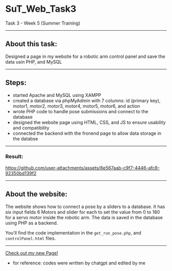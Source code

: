 # SuT_Web_Task3
Task 3 - Week 5 (Summer Training)

--------
## About this task:
Designed a page in my website for a robotic arm control panel and save the data usin PHP, and MySQL

----------
## Steps:
- started Apache and MySQL using XAMPP
- created a database via phpMyAdmin with 7 columns: id (primary key), motor1, motor2, motor3, motor4, motor5, motor6, and action
- wrote PHP code to handle pose submissions and connect to the database 
- designed the website page using HTML, CSS, and JS to ensure usability and compatibility 
- connected the backend with the fronend page to allow data storage in the databse
---------
### Result:


https://github.com/user-attachments/assets/6e567aab-c9f7-4446-afc8-92350bd139f2


--------
## About the website:
The website shows how to connect a pose by a sliders to a database. It has six input fields 6 Motors and slider for each to set the value from 0 to 180 for a servo motor inside the robotic arm. The data is saved in the database using PHP as a backend.

You’ll find the code implementation in the `get_run_pose.php`, and `controlPanel.html` files. 

----
[Check out my new Page!](https://shahadaljohani.github.io/SuT_Web_Task3/controlPanel.html)

* for reference: codes were written by chatgpt and edited by me
  
